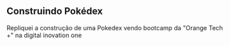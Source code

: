 ## Construindo Pokédex
Repliquei a construção de uma Pokedex vendo bootcamp da "Orange Tech +" na digital inovation one